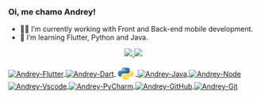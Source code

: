 ### Oi, me chamo Andrey!

- 👷🏼 I’m currently working with Front and Back-end mobile development.
- 🧟 I’m learning Flutter, Python and Java.

<div align="center">
  <a href="https://github.com/andrey-araujo">
  <img height="140em" src="https://github-readme-stats.vercel.app/api?username=andrey-araujo&show_icons=true&theme=tokyonight&include_all_commits=true&count_private=true"/>
  <img height="140em" src="https://github-readme-stats.vercel.app/api/top-langs/?username=andrey-araujo&layout=compact&langs_count=7&theme=tokyonight"/>
</div>

<div style="display: inline_block"><br>
  <img align="center" alt="Andrey-Flutter" height="30" width="40" src="https://cdn.jsdelivr.net/gh/devicons/devicon/icons/flutter/flutter-original.svg">
  <img align="center" alt="Andrey-Dart" height="30" width="40" src="https://cdn.jsdelivr.net/gh/devicons/devicon/icons/dart/dart-original.svg">
  <img align="center" alt="Andrey-Python" height="30" width="40" src="https://raw.githubusercontent.com/devicons/devicon/master/icons/python/python-original.svg">
  <img align="center" alt="Andrey-Java" height="30" width="40" src="https://cdn.jsdelivr.net/gh/devicons/devicon/icons/java/java-original.svg">
  <img align="center" alt="Andrey-Node" height="30" width="40" src="https://cdn.jsdelivr.net/gh/devicons/devicon/icons/nodejs/nodejs-plain.svg">
  <img align="center" alt="Andrey-Vscode" height="30" width="40" src="https://cdn.jsdelivr.net/gh/devicons/devicon/icons/vscode/vscode-original.svg">
  <img align="center" alt="Andrey-PyCharm" height="30" width="40" src="https://cdn.jsdelivr.net/gh/devicons/devicon/icons/pycharm/pycharm-original.svg">
  <img align="center" alt="Andrey-GitHub" height="30" width="40" src="https://cdn.jsdelivr.net/gh/devicons/devicon/icons/github/github-original.svg">
  <img align="center" alt="Andrey-Git" height="30" width="40" src="https://cdn.jsdelivr.net/gh/devicons/devicon/icons/git/git-original.svg">
</div>
